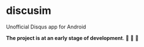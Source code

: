 # discusim
Unofficial Disqus app for Android

**The project is at an early stage of development**. :construction_worker: :wrench: :hammer:
